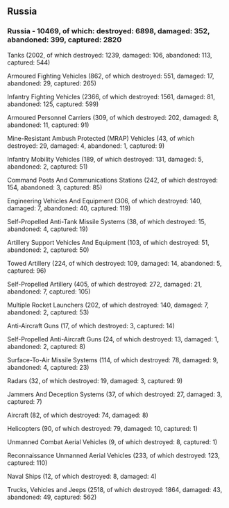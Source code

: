 
 
 ## Russia
 
 ### Russia - 10469, of which: destroyed: 6898, damaged: 352, abandoned: 399, captured: 2820

 

 

 Tanks (2002, of which destroyed: 1239, damaged: 106, abandoned: 113, captured: 544)

 Armoured Fighting Vehicles (862, of which destroyed: 551, damaged: 17, abandoned: 29, captured: 265)

 Infantry Fighting Vehicles (2366, of which destroyed: 1561, damaged: 81, abandoned: 125, captured: 599)

 Armoured Personnel Carriers (309, of which destroyed: 202, damaged: 8, abandoned: 11, captured: 91)

 Mine-Resistant Ambush Protected (MRAP) Vehicles (43, of which destroyed: 29, damaged: 4, abandoned: 1, captured: 9)

 Infantry Mobility Vehicles (189, of which destroyed: 131, damaged: 5, abandoned: 2, captured: 51)

 Command Posts And Communications Stations (242, of which destroyed: 154, abandoned: 3, captured: 85)

 Engineering Vehicles And Equipment (306, of which destroyed: 140, damaged: 7, abandoned: 40, captured: 119)

 Self-Propelled Anti-Tank Missile Systems (38, of which destroyed: 15, abandoned: 4, captured: 19)

 Artillery Support Vehicles And Equipment (103, of which destroyed: 51, abandoned: 2, captured: 50)

 Towed Artillery (224, of which destroyed: 109, damaged: 14, abandoned: 5, captured: 96)

 Self-Propelled Artillery (405, of which destroyed: 272, damaged: 21, abandoned: 7, captured: 105)

 Multiple Rocket Launchers (202, of which destroyed: 140, damaged: 7, abandoned: 2, captured: 53)

 Anti-Aircraft Guns (17, of which destroyed: 3, captured: 14)

 Self-Propelled Anti-Aircraft Guns (24, of which destroyed: 13, damaged: 1, abandoned: 2, captured: 8)

 Surface-To-Air Missile Systems (114, of which destroyed: 78, damaged: 9, abandoned: 4, captured: 23)

 Radars (32, of which destroyed: 19, damaged: 3, captured: 9)

 Jammers And Deception Systems (37, of which destroyed: 27, damaged: 3, captured: 7)

 Aircraft (82, of which destroyed: 74, damaged: 8)

 Helicopters (90, of which destroyed: 79, damaged: 10, captured: 1)

 Unmanned Combat Aerial Vehicles (9, of which destroyed: 8, captured: 1)

 Reconnaissance Unmanned Aerial Vehicles (233, of which destroyed: 123, captured: 110)

 Naval Ships (12, of which destroyed: 8, damaged: 4)

 Trucks, Vehicles and Jeeps (2518, of which destroyed: 1864, damaged: 43, abandoned: 49, captured: 562)

